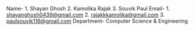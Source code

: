 Name-  1. Shayan Ghosh
       2. Kamolika Rajak
       3. Souvik Paul
Email- 1. shayanghosh0439@gmail.com
       2. rajakkkamolika@gmail.com
       3. paulsouvik116@gmail.com
Department- Computer Science & Engineering
